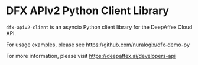 # DFX APIv2 Python Client Library

`dfx-apiv2-client` is an asyncio Python client library for the DeepAffex Cloud API.

For usage examples, please see https://github.com/nuralogix/dfx-demo-py

For more information, please visit https://deepaffex.ai/developers-api
